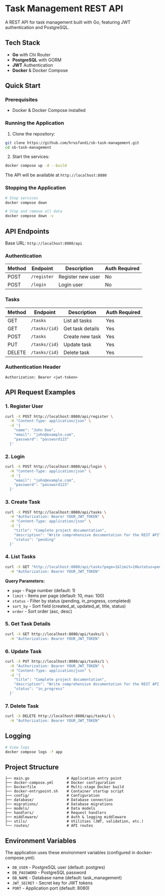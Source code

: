 # Task Management REST API

A REST API for task management built with Go, featuring JWT authentication and PostgreSQL.

## Tech Stack

- **Go** with Chi Router
- **PostgreSQL** with GORM
- **JWT** Authentication
- **Docker** & Docker Compose

## Quick Start

### Prerequisites
- Docker & Docker Compose installed

### Running the Application

1. Clone the repository:
```bash
git clone https://github.com/hrusfandi/sb-task-management.git
cd sb-task-management
```

2. Start the services:
```bash
docker compose up -d --build
```

The API will be available at `http://localhost:8080`

### Stopping the Application
```bash
# Stop services
docker compose down

# Stop and remove all data
docker compose down -v
```

## API Endpoints

Base URL: `http://localhost:8080/api`

### Authentication
| Method | Endpoint | Description | Auth Required |
|--------|----------|-------------|---------------|
| POST | `/register` | Register new user | No |
| POST | `/login` | Login user | No |

### Tasks
| Method | Endpoint | Description | Auth Required |
|--------|----------|-------------|---------------|
| GET | `/tasks` | List all tasks | Yes |
| GET | `/tasks/{id}` | Get task details | Yes |
| POST | `/tasks` | Create new task | Yes |
| PUT | `/tasks/{id}` | Update task | Yes |
| DELETE | `/tasks/{id}` | Delete task | Yes |

### Authentication Header
```
Authorization: Bearer <jwt-token>
```

## API Request Examples

### 1. Register User
```bash
curl -X POST http://localhost:8080/api/register \
  -H "Content-Type: application/json" \
  -d '{
    "name": "John Doe",
    "email": "john@example.com",
    "password": "password123"
  }'
```

### 2. Login
```bash
curl -X POST http://localhost:8080/api/login \
  -H "Content-Type: application/json" \
  -d '{
    "email": "john@example.com",
    "password": "password123"
  }'
```

### 3. Create Task
```bash
curl -X POST http://localhost:8080/api/tasks \
  -H "Authorization: Bearer YOUR_JWT_TOKEN" \
  -H "Content-Type: application/json" \
  -d '{
    "title": "Complete project documentation",
    "description": "Write comprehensive documentation for the REST API",
    "status": "pending"
  }'
```

### 4. List Tasks
```bash
curl -X GET "http://localhost:8080/api/tasks?page=1&limit=10&status=pending&sort_by=created_at&order=desc" \
  -H "Authorization: Bearer YOUR_JWT_TOKEN"
```

**Query Parameters:**
- `page` - Page number (default: 1)
- `limit` - Items per page (default: 10, max: 100)
- `status` - Filter by status (pending, in_progress, completed)
- `sort_by` - Sort field (created_at, updated_at, title, status)
- `order` - Sort order (asc, desc)

### 5. Get Task Details
```bash
curl -X GET http://localhost:8080/api/tasks/1 \
  -H "Authorization: Bearer YOUR_JWT_TOKEN"
```

### 6. Update Task
```bash
curl -X PUT http://localhost:8080/api/tasks/1 \
  -H "Authorization: Bearer YOUR_JWT_TOKEN" \
  -H "Content-Type: application/json" \
  -d '{
    "title": "Complete project documentation",
    "description": "Write comprehensive documentation for the REST API with examples",
    "status": "in_progress"
  }'
```

### 7. Delete Task
```bash
curl -X DELETE http://localhost:8080/api/tasks/1 \
  -H "Authorization: Bearer YOUR_JWT_TOKEN"
```

## Logging

```bash
# View logs
docker compose logs -f app
```

## Project Structure

```
├── main.go                 # Application entry point
├── docker-compose.yml      # Docker configuration
├── Dockerfile              # Multi-stage Docker build
├── docker-entrypoint.sh    # Container startup script
├── config/                 # Configuration
├── database/               # Database connection
├── migrations/             # Database migrations
├── models/                 # Data models
├── handlers/               # Request handlers
├── middleware/             # Auth & logging middleware
├── utils/                  # Utilities (JWT, validation, etc.)
└── routes/                 # API routes
```

## Environment Variables

The application uses these environment variables (configured in docker-compose.yml):
- `DB_USER` - PostgreSQL user (default: postgres)
- `DB_PASSWORD` - PostgreSQL password
- `DB_NAME` - Database name (default: task_management)
- `JWT_SECRET` - Secret key for JWT tokens
- `PORT` - Application port (default: 8080)
